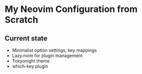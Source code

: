 # My Neovim Configuration from Scratch

## Current state
- Minimalist option settings, key mappings
- Lazy.nvim for plugin management
- Tokyonight theme
- which-key plugin
